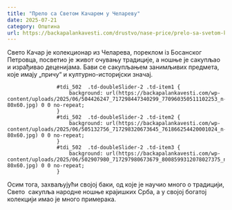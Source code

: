 ```yaml
---
title: "Прело са Светом Качарем у Челареву"
date: 2025-07-21
category: Општина
url: https://backapalankavesti.com/drustvo/nase-price/prelo-sa-svetom-kacarem-u-celarevu-2/
---
```


Свето Качар је колекционар из Челарева, пореклом iз Босанског Петровца, посветио је живот очувању традиције, а ношње је сакупљао и израђивао деценијама. Бави се сакупљањем занимљивих предмета, које имају „причу“ и културно-историјски значај.

                
                    
                    #tdi_502  .td-doubleSlider-2 .td-item1 {
                        background: url(https://backapalankavesti.com/wp-content/uploads/2025/06/504426247_717298447340299_770960350511102253_n-80x60.jpg) 0 0 no-repeat;
                    }
                    #tdi_502  .td-doubleSlider-2 .td-item2 {
                        background: url(https://backapalankavesti.com/wp-content/uploads/2025/06/505132756_717298320673645_761866254420001024_n-80x60.jpg) 0 0 no-repeat;
                    }
                    #tdi_502  .td-doubleSlider-2 .td-item3 {
                        background: url(https://backapalankavesti.com/wp-content/uploads/2025/06/502907980_717297980673679_8008599312078027375_n-80x60.jpg) 0 0 no-repeat;
                    }

Осим тога, захваљујући својој баки, од које је научио много о традицији, Свето  сакупља народне ношње крајишких Срба, а у својој богатој колекцији имао је много примерака.
